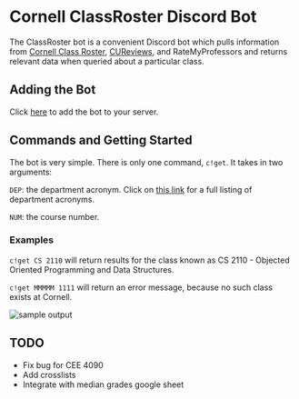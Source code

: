 # Cornell ClassRoster Discord Bot

The ClassRoster bot is a convenient Discord bot which pulls information from [Cornell Class Roster](https://classes.cornell.edu), [CUReviews](https://cureviews.org), and RateMyProfessors and returns relevant data when queried about a particular class.

## Adding the Bot

Click [here](https://discord.com/api/oauth2/authorize?client_id=800019561239674890&permissions=8&scope=bot) to add the bot to your server.

## Commands and Getting Started

The bot is very simple. There is only one command, `c!get`. It takes in two arguments:

`DEP`: the department acronym. Click on [this link](https://classes.cornell.edu) for a full listing of department acronyms.

`NUM`: the course number. 

### Examples

`c!get CS 2110` will return results for the class known as CS 2110 - Objected Oriented Programming and Data Structures.

`c!get MMMMM 1111` will return an error message, because no such class exists at Cornell.

![sample output](https://i.imgur.com/e7nLQRy.png)

## TODO

- Fix bug for CEE 4090
- Add crosslists
- Integrate with median grades google sheet
